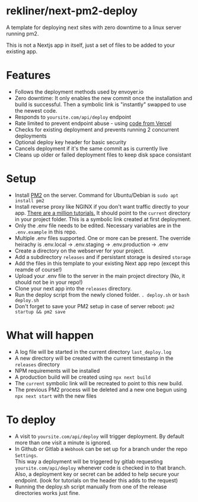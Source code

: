 # rekliner/next-pm2-deploy

A template for deploying next sites with zero downtime to a linux server running pm2.  

This is not a Nextjs app in itself, just a set of files to be added to your existing app.

# Features

- Follows the deployment methods used by envoyer.io
- Zero downtime: It only enables the new commit once the installation and build is successful.  Then a symbolic link is "instantly" swapped to use the newest code.
- Responds to `yoursite.com/api/deploy` endpoint
- Rate limited to prevent endpoint abuse - using [code from Vercel](https://github.com/vercel/next.js/tree/canary/examples/api-routes-rate-limit)
- Checks for existing deployment and prevents running 2 concurrent deployments
- Optional deploy key header for basic security
- Cancels deployment if it's the same commit as is currently live
- Cleans up older or failed deployment files to keep disk space consistant

# Setup

- Install [PM2](https://github.com/Unitech/pm2) on the server.  Command for Ubuntu/Debian is `sudo apt install pm2`
- Install reverse proxy like NGINX if you don't want traffic directly to your app. [There are a million tutorials.](https://gist.github.com/kocisov/2a9567eb51b83dfef48efce02ef3ab06)  It should point to the `current` directory in your project folder.  This is a symbolic link created at first deployment.  
- Only the .env file needs to be edited.  Necessary variables are in the `.env.example` in this repo.
- Multiple .env files supported. One or more can be present. The override heirachy is .env.local -> .env.staging -> .env.production -> .env
- Create a directory on the webserver for your project.  
- Add a subdirectory `releases` and if persistant storage is desired `storage`
- Add the files in this template to your existing Next app repo (except this reamde of course!)
- Upload your .env file to the server in the main project directory (No, it should not be in your repo!)
- Clone your next app into the `releases` directory.
- Run the deploy script from the newly cloned folder.  `. deploy.sh` or `bash deploy.sh`
- Don't forget to save your PM2 setup in case of server reboot: `pm2 startup && pm2 save`

# What will happen

- A log file will be started in the current directory `last_deploy.log`
- A new directory will be created with the current timestamp in the `releases` directory
- NPM requirements will be installed
- A production build will be created using `npx next build`
- The `current` symbolic link will be recreated to point to this new build.
- The previous PM2 process will be deleted and a new one begun using `npx next start` with the new files

# To deploy

- A visit to `yoursite.com/api/deploy` will trigger deployment.  By default more than one visit a minute is ignored.
- In Github or Gitlab a `Webhook` can be set up for a branch under the repo `Settings`.  
This way a deployment will be triggered by gitlab requesting `yoursite.com/api/deploy` whenever code is checked in to that branch.  
Also, a deployment key or secret can be added to help secure your endpoint. (look for tutorials on the header this adds to the request)
- Running the deploy.sh script manually from one of the release directories works just fine.
